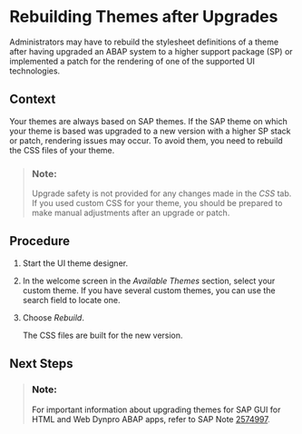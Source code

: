 <!-- loiof1f032537e30404695768e8f09b29791 -->

# Rebuilding Themes after Upgrades

Administrators may have to rebuild the stylesheet definitions of a theme after having upgraded an ABAP system to a higher support package \(SP\) or implemented a patch for the rendering of one of the supported UI technologies.



<a name="loiof1f032537e30404695768e8f09b29791__context_N10015_N10012_N10001"/>

## Context

Your themes are always based on SAP themes. If the SAP theme on which your theme is based was upgraded to a new version with a higher SP stack or patch, rendering issues may occur. To avoid them, you need to rebuild the CSS files of your theme.

> ### Note:  
> Upgrade safety is not provided for any changes made in the *CSS* tab. If you used custom CSS for your theme, you should be prepared to make manual adjustments after an upgrade or patch.



## Procedure

1.  Start the UI theme designer.

2.  In the welcome screen in the *Available Themes* section, select your custom theme. If you have several custom themes, you can use the search field to locate one.

3.  Choose *Rebuild*.

    The CSS files are built for the new version.




<a name="loiof1f032537e30404695768e8f09b29791__postreq_ohj_bb5_q2b"/>

## Next Steps

> ### Note:  
> For important information about upgrading themes for SAP GUI for HTML and Web Dynpro ABAP apps, refer to SAP Note [2574997](https://launchpad.support.sap.com/#/notes/2574997).

